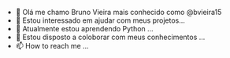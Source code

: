 - 👋 Olá me chamo Bruno Vieira mais conhecido como @bvieira15
- 👀 Estou interessado em ajudar com meus projetos...
- 🌱 Atualmente estou aprendendo Python ...
- 💞️ Estou disposto a coloborar com meus conhecimentos ...
- 📫 How to reach me ...

<!---
bvieira15/bvieira15 is a ✨ special ✨ repository because its `README.md` (this file) appears on your GitHub profile.
You can click the Preview link to take a look at your changes.
--->
